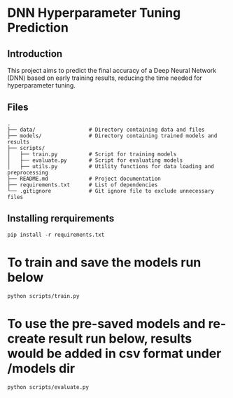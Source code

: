 # DNN Hyperparameter Tuning Prediction

## Introduction
This project aims to predict the final accuracy of a Deep Neural Network (DNN) based on early training results, reducing the time needed for hyperparameter tuning.


## Files
```
.
├── data/                 # Directory containing data and files
├── models/               # Directory containing trained models and results
├── scripts/              
│   ├── train.py          # Script for training models
│   ├── evaluate.py       # Script for evaluating models
│   ├── utils.py          # Utility functions for data loading and preprocessing
├── README.md             # Project documentation
├── requirements.txt      # List of dependencies
└── .gitignore            # Git ignore file to exclude unnecessary files
```


## Installing rerquirements
```
pip install -r requirements.txt
```

# To train and save the models run below
```
python scripts/train.py
```

# To use the pre-saved models and re-create result run below, results would be added in csv format under /models dir
```
python scripts/evaluate.py
```